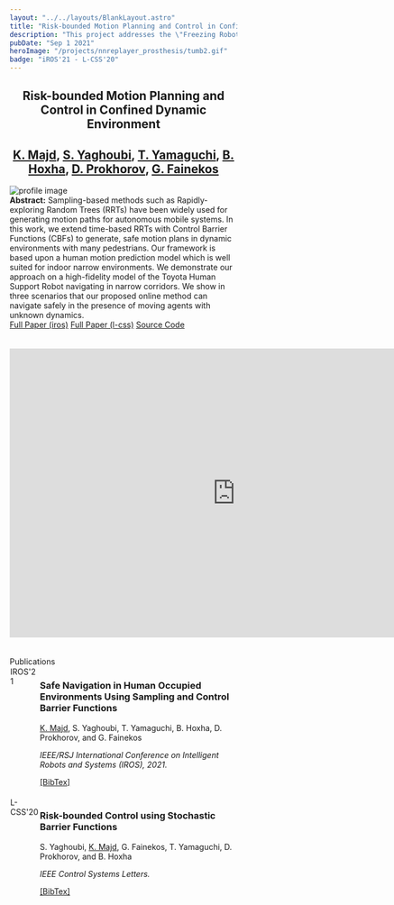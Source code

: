 ```yaml
---
layout: "../../layouts/BlankLayout.astro"
title: "Risk-bounded Motion Planning and Control in Confined Dynamic Environment"
description: "This project addresses the \"Freezing Robot\" problem in dynamic confined environments. We introduced a method to bound the probability of collision to a given value in finite-time."
pubDate: "Sep 1 2021"
heroImage: "/projects/nnreplayer_prosthesis/tumb2.gif"
badge: "iROS'21 - L-CSS'20"
---
```

<style>
    * {
      box-sizing: border-box;
    }

    /* Create two unequal columns that floats next to each other */
    .column {
      float: left;
      padding: 1px;
    }

    .left {
      width: 13%;
    }

    .right {
      width: 87%;
    }

    /* Clear floats after the columns */
    .row:after {
      content: "";
      display: table;
      clear: both;
    }
</style>
<div class="mb-5">
    <h2 style="text-align:center " id="center" class="text-4xl w-full font-bold ">Risk-bounded Motion Planning and Control in Confined Dynamic Environment</h2>
  </div>
<div class="mb-5">
    <h2 style="text-align:center" id="center" class="font-light text-2xl w-full font-bold "><a
        href="https://k1majd.github.io"
        >K. Majd</a
      >, <a 
        href="https://sites.google.com/asu.edu/syaghoub/home?authuser=0"
        >S. Yaghoubi</a
      >, <a
        href="https://www.linkedin.com/in/tomoya-yamaguchi-6b727645/?originalSubdomain=jp"
        >T. Yamaguchi</a
      >, <a
        href="https://www.bhoxha.com"
        >B. Hoxha</a
      >, <a
        href="https://sites.google.com/site/dvprokhorov/"
        >D. Prokhorov</a
      >, <a
        href="https://fainekos.net"
        >G. Fainekos</a
      ></h2>
  </div>
<div>
    <img
        src="/projects/nnreplayer_prosthesis/tumb3.jpg"
        alt="profile image"
    />
</div>
<div>
<div class="mb-10 text-justify">
    <b> Abstract:</b> 
     Sampling-based methods such as Rapidly-exploring Random Trees (RRTs) have been widely used for generating motion paths for autonomous mobile systems. In this work, we extend time-based RRTs with Control Barrier Functions (CBFs) to generate, safe motion plans in dynamic environments with many pedestrians. Our framework is based upon a human motion prediction model which is well suited for indoor narrow environments. We demonstrate our approach on a high-fidelity model of the Toyota Human Support Robot navigating in narrow corridors. We show in three scenarios that our proposed online method can navigate safely in the presence of moving agents with unknown dynamics. 
  </div>
<div class=" col-xs-12 col-sm-2 ">
<div class="center">
    <div id="col_inner_id-638fba18b86c0" class="fw-col-inner" data-paddings="0px 0px 0px 0px">
		<a href="/papers/IROS21.pdf" target="_blank" id="button_35873d1d8b5611a5c514ec3437e68163" class="btn btn-primary" data-mtop="0" data-mbottom="0">Full Paper (iros)</a>	
        <a href="/papers/LCSS2020.pdf" target="_blank" id="button_35873d1d8b5611a5c514ec3437e68163" class="btn btn-primary" data-mtop="0" data-mbottom="0">Full Paper (l-css)</a>	
        <a href="https://github.com/k1majd/CBF_TB_RRT" target="_blank" id="button_c260602177e94629b947d73881f0eb0a" class="btn btn-primary" data-mtop="0" data-mbottom="0">Source Code</a></div>
        </div>
</div>
<br />
<br />
<div><iframe width="800" height="513" src="https://www.youtube.com/embed/c-yVyN7KvOE" title="Safe Navigation in Human Occupied Environments Using Sampling and Control Barrier Functions" frameborder="0" allow="accelerometer; autoplay; clipboard-write; encrypted-media; gyroscope; picture-in-picture; web-share" allowfullscreen></iframe></div>
<br />
<br />
</div>
  <div class="mb-5">
    <div class="text-3xl w-full font-bold">Publications</div>
  </div>
  <div class="row">
    <div class="column left">
      <span class="badge">IROS'21</span>
    </div>
    <div class="column right">
      <h3 class="font-semibold mb-0.2 text-justify">
        Safe Navigation in Human Occupied Environments Using Sampling and
        Control Barrier Functions
      </h3>
      <p class="font-light text-sm">
        <ins>K. Majd</ins>, S. Yaghoubi, T. Yamaguchi, B. Hoxha, D. Prokhorov,
        and G. Fainekos
      </p>
      <i class="font-light text-sm">
        IEEE/RSJ International Conference on Intelligent Robots and Systems
        (IROS), 2021.
      </i>
      <p class="my-2 text-justify"></p>
      <a href="/bib/iros21.txt">[BibTex]</a>
      <!-- <a href="/posters/poster_ICRA2022.png">[poster]</a> -->
    </div>
  </div>

  <br />
  <div class="row">
    <div class="column left">
      <span class="badge">L-CSS'20</span>
    </div>
    <div class="column right">
      <h3 class="font-semibold mb-0.2 text-justify">
        Risk-bounded Control using Stochastic Barrier Functions
      </h3>
      <p class="font-light text-sm">
        S. Yaghoubi, <ins>K. Majd</ins>, G. Fainekos, T. Yamaguchi, D.
        Prokhorov, and B. Hoxha
      </p>
      <i class="font-light text-sm"> IEEE Control Systems Letters.</i>
      <p class="my-2 text-justify"></p>
      <a href="/bib/lcss20.txt">[BibTex]</a>
      <!-- <a href="/posters/poster_ICRA2022.png">[poster]</a> -->
    </div>
  </div>